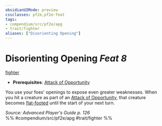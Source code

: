 ```yaml
---
obsidianUIMode: preview
cssclasses: pf2e,pf2e-feat
tags:
- compendium/src/pf2e/apg
- trait/fighter
aliases: ["Disorienting Opening"]
---
```

# Disorienting Opening  *Feat 8*  
[fighter](rules/traits/fighter.md "Fighter Class Trait")  

- **Prerequisites**: [Attack of Opportunity](rules/actions/attack-of-opportunity.md)

You use your foes' openings to expose even greater weaknesses. When you hit a creature as part of an [Attack of Opportunity](rules/actions/attack-of-opportunity.md), that creature becomes [flat-footed](rules/conditions.md#Flat-footed) until the start of your next turn.

*Source: Advanced Player's Guide p. 126*  
%% #compendium/src/pf2e/apg #trait/fighter %%